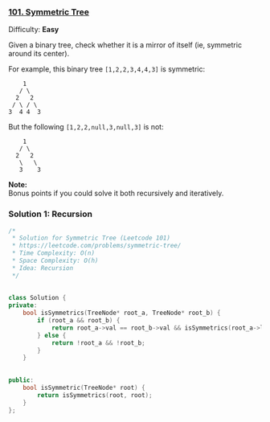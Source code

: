   
### [101\. Symmetric Tree](https://leetcode.com/problems/symmetric-tree/ )
  
  
Difficulty: **Easy**
  
  
Given a binary tree, check whether it is a mirror of itself (ie, symmetric around its center).
  
For example, this binary tree `[1,2,2,3,4,4,3]` is symmetric:
  
```
    1
   / \
  2   2
 / \ / \
3  4 4  3
```
  
But the following `[1,2,2,null,3,null,3]` is not:
  
```
    1
   / \
  2   2
   \   \
   3    3
```
  
**Note:**  
Bonus points if you could solve it both recursively and iteratively.
  
  
  
### Solution 1: Recursion
  
  
```cpp
/*
 * Solution for Symmetric Tree (Leetcode 101)
 * https://leetcode.com/problems/symmetric-tree/
 * Time Complexity: O(n)
 * Space Complexity: O(h)
 * Idea: Recursion
 */
  
  
class Solution {
private:
    bool isSymmetrics(TreeNode* root_a, TreeNode* root_b) {
        if (root_a && root_b) {
            return root_a->val == root_b->val && isSymmetrics(root_a->left, root_b->right) && isSymmetrics(root_a->right, root_b->left);
        } else {
            return !root_a && !root_b;
        }
    }
  
  
public:
    bool isSymmetric(TreeNode* root) {
        return isSymmetrics(root, root);
    }
};
```  
  